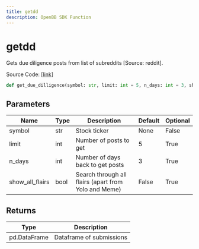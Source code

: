 ```yaml
---
title: getdd
description: OpenBB SDK Function
---
```


# getdd

Gets due diligence posts from list of subreddits [Source: reddit].

Source Code: [[link](https://github.com/OpenBB-finance/OpenBBTerminal/tree/main/openbb_terminal/common/behavioural_analysis/reddit_model.py#L711)]

```python
def get_due_dilligence(symbol: str, limit: int = 5, n_days: int = 3, show_all_flairs: bool = False) -> pd.DataFrame
```
## Parameters

| Name | Type | Description | Default | Optional |
| ---- | ---- | ----------- | ------- | -------- |
| symbol | str | Stock ticker | None | False |
| limit | int | Number of posts to get | 5 | True |
| n_days | int | Number of days back to get posts | 3 | True |
| show_all_flairs | bool | Search through all flairs (apart from Yolo and Meme) | False | True |

## Returns

| Type | Description |
| ---- | ----------- |
| pd.DataFrame | Dataframe of submissions |


